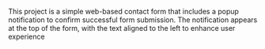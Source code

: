 This project is a simple web-based contact form that includes a popup notification to confirm successful form submission. The notification appears at the top of the form, with the text aligned to the left to enhance user experience
